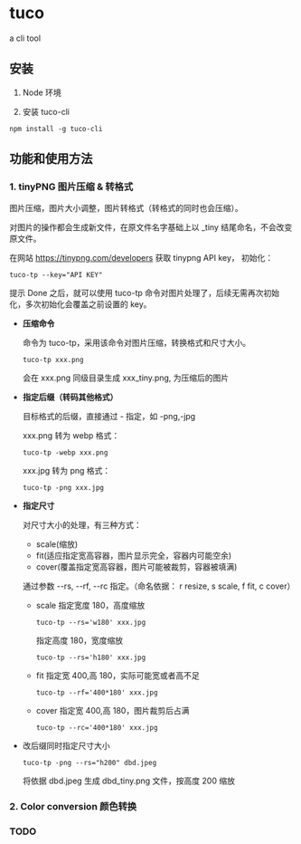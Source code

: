 # tuco

a cli tool

## 安装

1. Node 环境

2. 安装 tuco-cli

```
npm install -g tuco-cli
```

## 功能和使用方法

### 1. tinyPNG 图片压缩 & 转格式

图片压缩，图片大小调整，图片转格式（转格式的同时也会压缩）。

对图片的操作都会生成新文件，在原文件名字基础上以 \_tiny 结尾命名，不会改变原文件。

在网站 https://tinypng.com/developers 获取 tinypng API key， 初始化：

```
tuco-tp --key="API KEY"
```

提示 Done 之后，就可以使用 tuco-tp 命令对图片处理了，后续无需再次初始化，多次初始化会覆盖之前设置的 key。

- **压缩命令**

  命令为 tuco-tp，采用该命令对图片压缩，转换格式和尺寸大小。

  ```
  tuco-tp xxx.png
  ```

  会在 xxx.png 同级目录生成 xxx_tiny.png, 为压缩后的图片

- **指定后缀（转码其他格式）**

  目标格式的后缀，直接通过 - 指定，如 -png,-jpg

  xxx.png 转为 webp 格式：

  ```
  tuco-tp -webp xxx.png
  ```

  xxx.jpg 转为 png 格式：

  ```
  tuco-tp -png xxx.jpg
  ```

- **指定尺寸**

  对尺寸大小的处理，有三种方式：

  - scale(缩放)
  - fit(适应指定宽高容器，图片显示完全，容器内可能空余)
  - cover(覆盖指定宽高容器，图片可能被裁剪，容器被填满)

  通过参数 --rs, --rf, --rc 指定。（命名依据： r resize, s scale, f fit, c cover）

  - scale
    指定宽度 180，高度缩放

    ```
    tuco-tp --rs='w180' xxx.jpg
    ```

    指定高度 180，宽度缩放

    ```
    tuco-tp --rs='h180' xxx.jpg
    ```

  - fit
    指定宽 400,高 180，实际可能宽或者高不足

    ```
    tuco-tp --rf='400*180' xxx.jpg
    ```

  - cover
    指定宽 400,高 180，图片裁剪后占满
    ```
    tuco-tp --rc='400*180' xxx.jpg
    ```

- 改后缀同时指定尺寸大小
  ```
  tuco-tp -png --rs="h200" dbd.jpeg
  ```
  将依据 dbd.jpeg 生成 dbd_tiny.png 文件，按高度 200 缩放

### 2. Color conversion 颜色转换

### TODO

